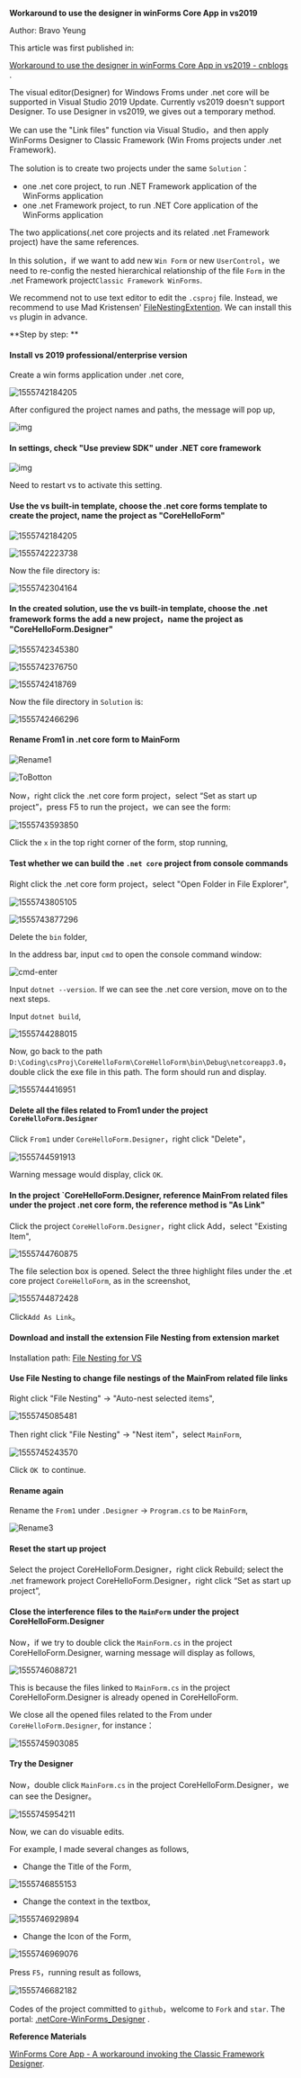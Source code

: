 **Workaround to use the designer in winForms Core App in vs2019**

Author: Bravo Yeung

This article was first published in:

[Workaround to use the designer in winForms Core App in vs2019 - cnblogs](https://www.cnblogs.com/enjoy233/p/workaround_to_use_the_designer_in_winForms_Core_App.html) .

The visual editor(Designer) for Windows Froms under .net core will be supported in Visual Studio 2019 Update. Currently vs2019 doesn't support Designer. To use Designer in vs2019, we gives out a temporary method.

We can use the "Link files" function via Visual Studio，and then apply WinForms Designer to Classic Framework (Win Froms projects under .net Framework).

The solution is to create two projects under the same `Solution`：

- one .net core project, to run .NET Framework application of the WinForms application
- one .net Framework project, to run .NET Core application of the WinForms application

The two applications(.net core projects and its related .net Framework project) have the same references.



In this solution，if we want to add new `Win Form` or new `UserControl`，we need to re-config the nested hierarchical relationship of the file `Form` in the .net Framework project`Classic Framework WinForms`.

We recommend not to use text editor to edit the `.csproj` file. Instead, we recommend to use Mad Kristensen' [FileNestingExtention](https://marketplace.visualstudio.com/items?itemName=MadsKristensen.FileNesting). We can install this `vs` plugin in advance.



**Step by step: **

#### Install vs 2019 professional/enterprise version

Create a win forms application under .net core,

![1555742184205](./screenShots/p1.png)

After configured the project names and paths, the message will pop up,

![img](./screenShots/p2.jpg)



#### In settings, check "Use preview SDK" under .NET core framework

![img](./screenShots/screenshot-usePreview.png)

Need to restart vs to activate this setting.



#### Use the vs built-in template, choose the .net core forms template to create the project, name the project as "CoreHelloForm"



![1555742184205](./screenShots/1555742184205.png)



![1555742223738](./screenShots/1555742223738.png)



Now the file directory is:

![1555742304164](./screenShots/1555742304164.png)



#### In the created solution, use the vs built-in template, choose the .net framework forms the add a new project，name the project as "CoreHelloForm.Designer"

![1555742345380](./screenShots/1555742345380.png)



![1555742376750](./screenShots/1555742376750.png)



![1555742418769](./screenShots/1555742418769.png)



Now the file directory in `Solution` is:

![1555742466296](./screenShots/1555742466296.png)



#### Rename From1 in .net core form to MainForm

![Rename1](./screenShots/Rename1.gif)





![ToBotton](./screenShots/ToBotton.gif)



Now，right click the .net core form project，select “Set as start up project”，press F5 to run the project，we can see the form:

![1555743593850](./screenShots/1555743593850.png)



Click the `x` in the top right corner of the form, stop running,



#### Test whether we can build the `.net core` project from console commands

Right click the .net core form project，select "Open Folder in File Explorer",

![1555743805105](./screenShots/1555743805105.png)



![1555743877296](./screenShots/1555743877296.png)



Delete the `bin` folder,

In the address bar, input `cmd` to open the console command window:

![cmd-enter](./screenShots/cmd-enter.png)



Input `dotnet --version`. If we can see the .net core version, move on to the next steps.

Input `dotnet build`,

![1555744288015](./screenShots/1555744288015.png)



Now, go back to the path `D:\Coding\csProj\CoreHelloForm\CoreHelloForm\bin\Debug\netcoreapp3.0`，double click the exe file in this path. The form should run and display.

![1555744416951](./screenShots/1555744416951.png)



#### Delete all the files related to From1 under the project `CoreHelloForm.Designer`

Click `From1` under `CoreHelloForm.Designer`，right click "Delete"，

![1555744591913](./screenShots/1555744591913.png)

Warning message would display, click `OK`.



#### In the project `CoreHelloForm.Designer, reference MainFrom related files under the project .net core form, the reference method is "As Link"

Click the project `CoreHelloForm.Designer`，right click Add，select "Existing Item",

![1555744760875](./screenShots/1555744760875.png)



The file selection box is opened. Select the three highlight files under the .et core project `CoreHelloForm`, as in the screenshot,

![1555744872428](./screenShots/1555744872428.png)

Click`Add As Link`。



#### Download and install the extension File Nesting from extension market

Installation path: [File Nesting for VS](https://marketplace.visualstudio.com/items?itemName=MadsKristensen.FileNesting)




#### Use File Nesting to change file nestings of the MainFrom related file links

Right click "File Nesting" -> "Auto-nest selected items",

![1555745085481](./screenShots/1555745085481.png)



Then right click "File Nesting" -> "Nest item"，select `MainForm`,

![1555745243570](./screenShots/1555745243570.png)

Click `OK `to continue.



#### Rename again

Rename the `From1` under `.Designer` -> `Program.cs` to be `MainForm`,

![Rename3](./screenShots/Rename3.gif)



#### Reset the start up project

Select the project CoreHelloForm.Designer，right click Rebuild; select the .net framework project CoreHelloForm.Designer，right click “Set as start up project”,



#### Close the interference files to the `MainForm` under the project CoreHelloForm.Designer

Now，if we try to double click the `MainForm.cs` in the project CoreHelloForm.Designer, warning message will display as follows,

![1555746088721](./screenShots/1555746088721.png)

This is because the files linked to `MainForm.cs` in the project CoreHelloForm.Designer is already opened in CoreHelloForm.



We close all the opened files related to the From under `CoreHelloForm.Designer`, for instance：

![1555745903085](./screenShots/1555745903085.png)



#### Try the Designer

Now，double click `MainForm.cs` in the project CoreHelloForm.Designer，we can see the Designer。

![1555745954211](./screenShots/1555745954211.png)



Now, we can do visuable edits.

For example, I made several changes as follows,

- Change the Title of the Form,

![1555746855153](./screenShots/1555746855153.png)



- Change the context in the textbox,

![1555746929894](./screenShots/1555746929894.png)



- Change the Icon of the Form,

![1555746969076](./screenShots/1555746969076.png)



Press `F5`，running result as follows,

![1555746682182](./screenShots/1555746682182.png)



Codes of the project committed to `github`，welcome to `Fork` and `star`.
The portal: [.netCore-WinForms_Designer](https://github.com/yanglr/.netCore-WinForms_Designer) .

**Reference Materials**

[WinForms Core App - A workaround invoking the Classic Framework Designer](https://github.com/dotnet/winforms/blob/1225f79dce17253a629d1a65c3c13f7a77cbaba1/Documentation/winforms-designer.md).
